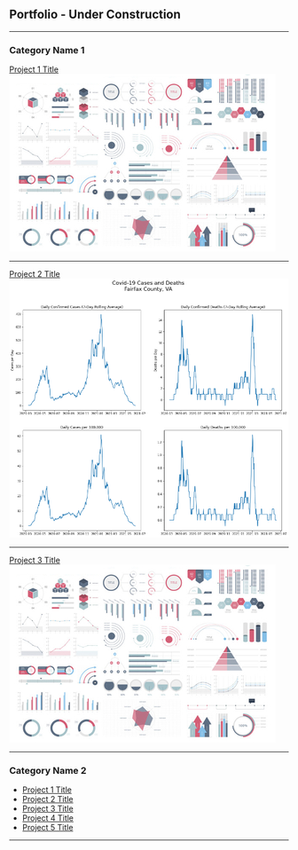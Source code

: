 ## Portfolio - Under Construction

---

### Category Name 1 

[Project 1 Title](/projects/handwritten_digits_classifier)
<img src="images/dummy_thumbnail.jpg?raw=true"/>

---
[Project 2 Title](/projects/covid_counties_fairfax.html)
<img src="images/output_8_0.png?raw=true"/>

---
[Project 3 Title](http://example.com/)
<img src="images/dummy_thumbnail.jpg?raw=true"/>

---

### Category Name 2

- [Project 1 Title](/sample_page)
- [Project 2 Title](http://example.com/)
- [Project 3 Title](http://example.com/)
- [Project 4 Title](http://example.com/)
- [Project 5 Title](http://example.com/)

---
